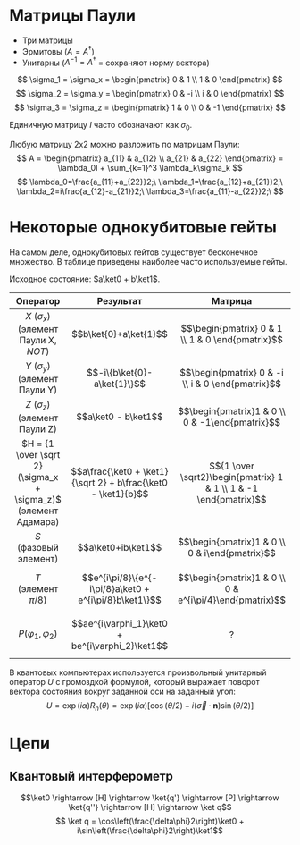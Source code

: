 # Матрицы Паули

- Три матрицы
- Эрмитовы ($A=A^\dagger$)
- Унитарны ($A^{-1}=A^\dagger$ = сохраняют норму вектора)

$$ \sigma_1 = \sigma_x = \begin{pmatrix} 0 & 1 \\ 1 & 0 \end{pmatrix} $$
$$ \sigma_2 = \sigma_y = \begin{pmatrix} 0 & -i \\ i & 0 \end{pmatrix} $$
$$ \sigma_3 = \sigma_z = \begin{pmatrix} 1 & 0 \\ 0 & -1 \end{pmatrix} $$

Единичную матрицу $I$ часто обозначают как $\sigma_0$.

Любую матрицу 2x2 можно разложить по матрицам Паули:
$$ A = \begin{pmatrix} a_{11} & a_{12} \\ a_{21} & a_{22} \end{pmatrix} = \lambda_0I + \sum_{k=1}^3 \lambda_k\sigma_k $$
$$ \lambda_0=\frac{a_{11}+a_{22}}2;\ \lambda_1=\frac{a_{12}+a_{21}}2;\ \lambda_2=i\frac{a_{12}-a_{21}}2;\ \lambda_3=\frac{a_{11}-a_{22}}2;\  $$

# Некоторые однокубитовые гейты

На самом деле, однокубитовых гейтов существует бесконечное множество. В таблице приведены наиболее часто используемые гейты.

Исходное состояние: $a\ket0 + b\ket1$.

|                            Оператор                            |                           Результат                           |                              Матрица                              |
| :------------------------------------------------------------: | :-----------------------------------------------------------: | :---------------------------------------------------------------: |
|           $X$ ($\sigma_x$) (элемент Паули X, *NOT*)            |                     $$b\ket{0}+a\ket{1}$$                     |         $$\begin{pmatrix} 0 & 1 \\ 1 & 0 \end{pmatrix}$$          |
|               $Y$ ($\sigma_y$) (элемент Паули Y)               |                  $$-i\{b\ket{0}-a\ket{1}\}$$                  |         $$\begin{pmatrix} 0 & -i \\ i & 0 \end{pmatrix}$$         |
|               $Z$ ($\sigma_z$) (элемент Паули Z)               |                      $$a\ket0 - b\ket1$$                      |          $$\begin{pmatrix}1 & 0 \\ 0 & -1\end{pmatrix}$$          |
| $H = {1 \over \sqrt 2}(\sigma_x + \sigma_z)$ (элемент Адамара) | $$a\frac{\ket0 + \ket1}{\sqrt 2} + b\frac{\ket0 - \ket1}{b}$$ | $${1 \over \sqrt2}\begin{pmatrix} 1 & 1 \\ 1 & -1 \end{pmatrix}$$ |
|                     $S$ (фазовый элемент)                      |                      $$a\ket0+ib\ket1$$                       |          $$\begin{pmatrix}1 & 0 \\ 0 & i\end{pmatrix}$$           |
|                     $T$ (элемент $\pi/8$)                      |    $$e^{i\pi/8}\{e^{-i\pi/8}a\ket0 + e^{i\pi/8}b\ket1\}$$     |      $$\begin{pmatrix}1 & 0 \\ 0 & e^{i\pi/4}\end{pmatrix}$$      |
|                    $P(\varphi_1,\varphi_2)$                    |        $$ae^{i\varphi_1}\ket0 + be^{i\varphi_2}\ket1$$        |                                 ?                                 |

В квантовых компьютерах используется произвольный унитарный оператор $U$ с громоздкой формулой, который выражает поворот вектора состояния вокруг заданной оси на заданный угол:
$$ U = \exp(i\alpha)R_n(\theta) = \exp(i\alpha)[\cos(\theta/2)-i(\vec{\sigma} \cdot \textbf{n})\sin(\theta/2)] $$

# Цепи

## Квантовый интерферометр
$$\ket0 \rightarrow [H] \rightarrow \ket{q'} \rightarrow [P] \rightarrow \ket{q''} \rightarrow [H] \rightarrow \ket q$$
$$ \ket q = \cos\left(\frac{\delta\phi}2\right)\ket0 + i\sin\left(\frac{\delta\phi}2\right)\ket1$$